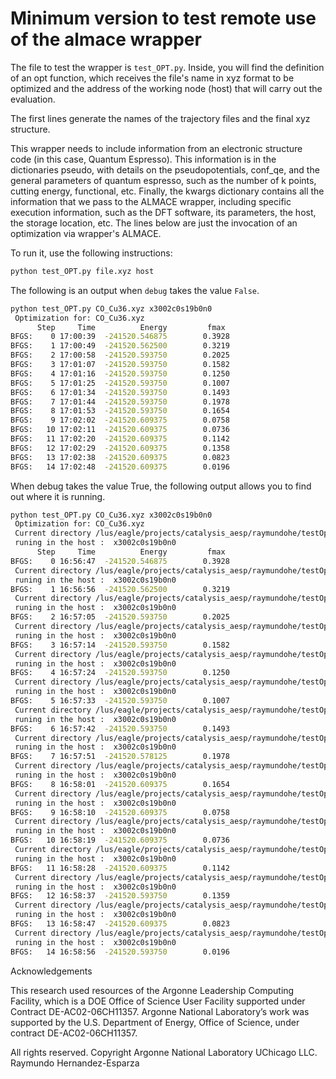 # Minimum version to test remote use of the almace wrapper
The file to test the wrapper is `test_OPT.py`. Inside, you will find the definition of an opt function, which receives the file's name in xyz format to be optimized and the address of the working node (host) that will carry out the evaluation.

The first lines generate the names of the trajectory files and the final xyz structure.

This wrapper needs to include information from an electronic structure code (in this case, Quantum Espresso). This information is in the dictionaries pseudo, with details on the pseudopotentials, conf_qe, and the general parameters of quantum espresso, such as the number of k points, cutting energy, functional, etc.
Finally, the kwargs dictionary contains all the information that we pass to the ALMACE wrapper, including specific execution information, such as the DFT software, its parameters, the host, the storage location, etc.
The lines below are just the invocation of an optimization via wrapper's ALMACE.

To run it, use the following instructions:
```bash
python test_OPT.py file.xyz host
```

The following is an output when `debug` takes the value `False`.


```bash
python test_OPT.py CO_Cu36.xyz x3002c0s19b0n0
 Optimization for: CO_Cu36.xyz
      Step     Time          Energy         fmax
BFGS:    0 17:00:39  -241520.546875        0.3928
BFGS:    1 17:00:49  -241520.562500        0.3219
BFGS:    2 17:00:58  -241520.593750        0.2025
BFGS:    3 17:01:07  -241520.593750        0.1582
BFGS:    4 17:01:16  -241520.593750        0.1250
BFGS:    5 17:01:25  -241520.593750        0.1007
BFGS:    6 17:01:34  -241520.593750        0.1493
BFGS:    7 17:01:44  -241520.593750        0.1978
BFGS:    8 17:01:53  -241520.593750        0.1654
BFGS:    9 17:02:02  -241520.609375        0.0758
BFGS:   10 17:02:11  -241520.609375        0.0736
BFGS:   11 17:02:20  -241520.609375        0.1142
BFGS:   12 17:02:29  -241520.609375        0.1358
BFGS:   13 17:02:38  -241520.609375        0.0823
BFGS:   14 17:02:48  -241520.609375        0.0196
```
When debug takes the value True, the following output allows you to find out where it is running.


``` bash
python test_OPT.py CO_Cu36.xyz x3002c0s19b0n0
 Optimization for: CO_Cu36.xyz
 Current directory /lus/eagle/projects/catalysis_aesp/raymundohe/testOpt
 runing in the host :  x3002c0s19b0n0
      Step     Time          Energy         fmax
BFGS:    0 16:56:47  -241520.546875        0.3928
 Current directory /lus/eagle/projects/catalysis_aesp/raymundohe/testOpt
 runing in the host :  x3002c0s19b0n0
BFGS:    1 16:56:56  -241520.562500        0.3219
 Current directory /lus/eagle/projects/catalysis_aesp/raymundohe/testOpt
 runing in the host :  x3002c0s19b0n0
BFGS:    2 16:57:05  -241520.593750        0.2025
 Current directory /lus/eagle/projects/catalysis_aesp/raymundohe/testOpt
 runing in the host :  x3002c0s19b0n0
BFGS:    3 16:57:14  -241520.593750        0.1582
 Current directory /lus/eagle/projects/catalysis_aesp/raymundohe/testOpt
 runing in the host :  x3002c0s19b0n0
BFGS:    4 16:57:24  -241520.593750        0.1250
 Current directory /lus/eagle/projects/catalysis_aesp/raymundohe/testOpt
 runing in the host :  x3002c0s19b0n0
BFGS:    5 16:57:33  -241520.593750        0.1007
 Current directory /lus/eagle/projects/catalysis_aesp/raymundohe/testOpt
 runing in the host :  x3002c0s19b0n0
BFGS:    6 16:57:42  -241520.593750        0.1493
 Current directory /lus/eagle/projects/catalysis_aesp/raymundohe/testOpt
 runing in the host :  x3002c0s19b0n0
BFGS:    7 16:57:51  -241520.578125        0.1978
 Current directory /lus/eagle/projects/catalysis_aesp/raymundohe/testOpt
 runing in the host :  x3002c0s19b0n0
BFGS:    8 16:58:01  -241520.609375        0.1654
 Current directory /lus/eagle/projects/catalysis_aesp/raymundohe/testOpt
 runing in the host :  x3002c0s19b0n0
BFGS:    9 16:58:10  -241520.609375        0.0758
 Current directory /lus/eagle/projects/catalysis_aesp/raymundohe/testOpt
 runing in the host :  x3002c0s19b0n0
BFGS:   10 16:58:19  -241520.609375        0.0736
 Current directory /lus/eagle/projects/catalysis_aesp/raymundohe/testOpt
 runing in the host :  x3002c0s19b0n0
BFGS:   11 16:58:28  -241520.609375        0.1142
 Current directory /lus/eagle/projects/catalysis_aesp/raymundohe/testOpt
 runing in the host :  x3002c0s19b0n0
BFGS:   12 16:58:37  -241520.593750        0.1359
 Current directory /lus/eagle/projects/catalysis_aesp/raymundohe/testOpt
 runing in the host :  x3002c0s19b0n0
BFGS:   13 16:58:47  -241520.609375        0.0823
 Current directory /lus/eagle/projects/catalysis_aesp/raymundohe/testOpt
 runing in the host :  x3002c0s19b0n0
BFGS:   14 16:58:56  -241520.593750        0.0196
```

Acknowledgements

This research used resources of the Argonne Leadership Computing Facility, which is a DOE Office of Science User Facility supported under Contract DE-AC02-06CH11357. Argonne National Laboratory’s work was supported by the U.S. Department of Energy, Office of Science, under contract DE-AC02-06CH11357.

All rights reserved. Copyright Argonne National Laboratory UChicago LLC. Raymundo Hernandez-Esparza
